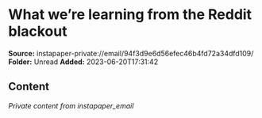 # What we’re learning from the Reddit blackout

**Source:** instapaper-private://email/94f3d9e6d56efec46b4fd72a34dfd109/
**Folder:** Unread
**Added:** 2023-06-20T17:31:42




## Content
*Private content from instapaper_email*
